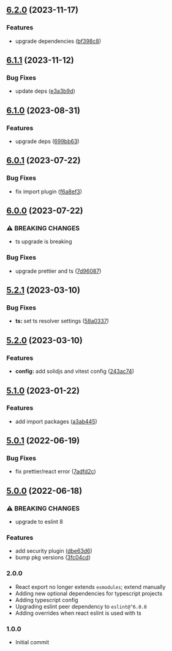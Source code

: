 ## [6.2.0](https://github.com/atomicpages/eslint-config/compare/v6.1.1...v6.2.0) (2023-11-17)


### Features

* upgrade dependencies ([bf398c8](https://github.com/atomicpages/eslint-config/commit/bf398c8153f6fb4f122418dfeb6fc7ec618f5e65))

## [6.1.1](https://github.com/atomicpages/eslint-config/compare/v6.1.0...v6.1.1) (2023-11-12)


### Bug Fixes

* update deps ([e3a3b9d](https://github.com/atomicpages/eslint-config/commit/e3a3b9d4bddc89ea0c7b6639ddca788da3e6d898))

## [6.1.0](https://github.com/atomicpages/eslint-config/compare/v6.0.1...v6.1.0) (2023-08-31)

### Features

- upgrade deps
  ([699bb63](https://github.com/atomicpages/eslint-config/commit/699bb638fc3cb9d2f22b5584f5f09f7b6c4f44dd))

## [6.0.1](https://github.com/atomicpages/eslint-config/compare/v6.0.0...v6.0.1) (2023-07-22)

### Bug Fixes

- fix import plugin
  ([f6a8ef3](https://github.com/atomicpages/eslint-config/commit/f6a8ef3303717f93bfd071a379dfab334b3eda0d))

## [6.0.0](https://github.com/atomicpages/eslint-config/compare/v5.2.1...v6.0.0) (2023-07-22)

### ⚠ BREAKING CHANGES

- ts upgrade is breaking

### Bug Fixes

- upgrade prettier and ts
  ([7d96087](https://github.com/atomicpages/eslint-config/commit/7d960879e9360ee24f886c7fa7ccf129aa544dd9))

## [5.2.1](https://github.com/atomicpages/eslint-config/compare/v5.2.0...v5.2.1) (2023-03-10)

### Bug Fixes

- **ts:** set ts resolver settings
  ([58a0337](https://github.com/atomicpages/eslint-config/commit/58a0337739f352ed9631a16bec7cfeca62cf3a6e))

## [5.2.0](https://github.com/atomicpages/eslint-config/compare/v5.1.0...v5.2.0) (2023-03-10)

### Features

- **config:** add solidjs and vitest config
  ([243ac74](https://github.com/atomicpages/eslint-config/commit/243ac74c195cf670d72b543162735442b4f971d8))

## [5.1.0](https://github.com/atomicpages/eslint-config/compare/v5.0.1...v5.1.0) (2023-01-22)

### Features

- add import packages
  ([a3ab445](https://github.com/atomicpages/eslint-config/commit/a3ab445ba890cc960fb1a6d97283ceebc4e6b7b0))

## [5.0.1](https://github.com/atomicpages/eslint-config/compare/v5.0.0...v5.0.1) (2022-06-19)

### Bug Fixes

- fix prettier/react error
  ([7adfd2c](https://github.com/atomicpages/eslint-config/commit/7adfd2ced9ca033bc38d34eee9680b3d8dc05c19))

## [5.0.0](https://github.com/atomicpages/eslint-config/compare/v4.3.0...v5.0.0) (2022-06-18)

### ⚠ BREAKING CHANGES

- upgrade to eslint 8

### Features

- add security plugin
  ([dbe63d6](https://github.com/atomicpages/eslint-config/commit/dbe63d65f887f4232664300fd96b3abfed5c7988))
- bump pkg versions
  ([3fc04cd](https://github.com/atomicpages/eslint-config/commit/3fc04cd9dec007f4e72247864d498ac609407650))

### 2.0.0

- React export no longer extends `esmodules`; extend manually
- Adding new optional dependencies for typescript projects
- Adding typescript config
- Upgrading eslint peer dependency to `eslint@^6.0.0`
- Adding overrides when react eslint is used with ts

### 1.0.0

- Initial commit
